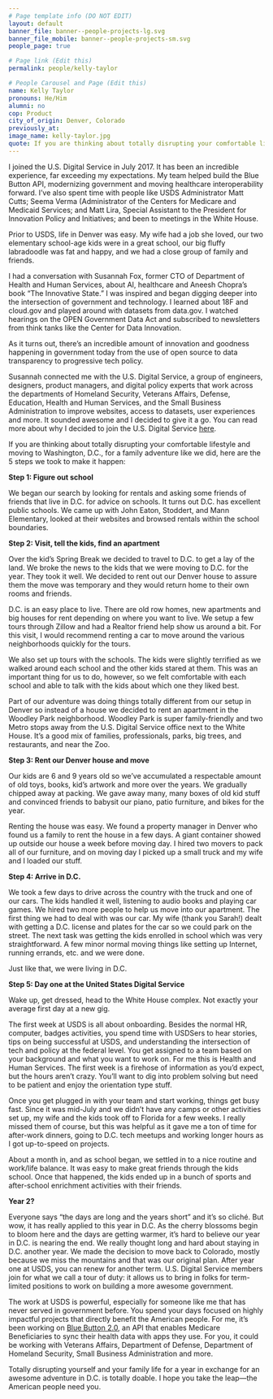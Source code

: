 ```yaml
---
# Page template info (DO NOT EDIT)
layout: default
banner_file: banner--people-projects-lg.svg
banner_file_mobile: banner--people-projects-sm.svg
people_page: true

# Page link (Edit this)
permalink: people/kelly-taylor

# People Carousel and Page (Edit this)
name: Kelly Taylor
pronouns: He/Him
alumni: no
cop: Product
city_of_origin: Denver, Colorado
previously_at:
image_name: kelly-taylor.jpg
quote: If you are thinking about totally disrupting your comfortable lifestyle and moving to Washington, D.C., for a family adventure like we did...
---
```


I joined the U.S. Digital Service in July 2017. It has been an incredible experience, far exceeding my expectations. My team helped build the Blue Button API, modernizing government and moving healthcare interoperability forward. I’ve also spent time with people like USDS Administrator Matt Cutts; Seema Verma (Administrator of the Centers for Medicare and Medicaid Services; and Matt Lira, Special Assistant to the President for Innovation Policy and Initiatives; and been to meetings in the White House.

Prior to USDS, life in Denver was easy. My wife had a job she loved, our two elementary school-age kids were in a great school, our big fluffy labradoodle was fat and happy, and we had a close group of family and friends.

I had a conversation with Susannah Fox, former CTO of Department of Health and Human Services, about AI, healthcare and Aneesh Chopra’s book “The Innovative State.” I was inspired and began digging deeper into the intersection of government and technology. I learned about 18F and cloud.gov and played around with datasets from data.gov. I watched hearings on the OPEN Government Data Act and subscribed to newsletters from think tanks like the Center for Data Innovation.

As it turns out, there’s an incredible amount of innovation and goodness happening in government today from the use of open source to data transparency to progressive tech policy.

Susannah connected me with the U.S. Digital Service, a group of engineers, designers, product managers, and digital policy experts that work across the departments of Homeland Security, Veterans Affairs, Defense, Education, Health and Human Services, and the Small Business Administration to improve websites, access to datasets, user experiences and more. It sounded awesome and I decided to give it a go. You can read more about why I decided to join the U.S. Digital Service [here](https://ktinboulder.com/2017/06/13/im-joining-the-u-s-digital-service/).

If you are thinking about totally disrupting your comfortable lifestyle and moving to Washington, D.C., for a family adventure like we did, here are the 5 steps we took to make it happen:

**Step 1: Figure out school**

We began our search by looking for rentals and asking some friends of friends that live in D.C. for advice on schools. It turns out D.C. has excellent public schools. We came up with John Eaton, Stoddert, and Mann Elementary, looked at their websites and browsed rentals within the school boundaries.

**Step 2: Visit, tell the kids, find an apartment**

Over the kid’s Spring Break we decided to travel to D.C. to get a lay of the land. We broke the news to the kids that we were moving to D.C. for the year. They took it well. We decided to rent out our Denver house to assure them the move was temporary and they would return home to their own rooms and friends.

D.C. is an easy place to live. There are old row homes, new apartments and big houses for rent depending on where you want to live. We setup a few tours through Zillow and had a Realtor friend help show us around a bit. For this visit, I would recommend renting a car to move around the various neighborhoods quickly for the tours.

We also set up tours with the schools. The kids were slightly terrified as we walked around each school and the other kids stared at them. This was an important thing for us to do, however, so we felt comfortable with each school and able to talk with the kids about which one they liked best.

Part of our adventure was doing things totally different from our setup in Denver so instead of a house we decided to rent an apartment in the Woodley Park neighborhood. Woodley Park is super family-friendly and two Metro stops away from the U.S. Digital Service office next to the White House. It’s a good mix of families, professionals, parks, big trees, and restaurants, and near the Zoo.

**Step 3: Rent our Denver house and move**

Our kids are 6 and 9 years old so we’ve accumulated a respectable amount of old toys, books, kid’s artwork and more over the years. We gradually chipped away at packing. We gave away many, many boxes of old kid stuff and convinced friends to babysit our piano, patio furniture, and bikes for the year.

Renting the house was easy. We found a property manager in Denver who found us a family to rent the house in a few days. A giant container showed up outside our house a week before moving day. I hired two movers to pack all of our furniture, and on moving day I picked up a small truck and my wife and I loaded our stuff.

**Step 4: Arrive in D.C.**

We took a few days to drive across the country with the truck and one of our cars. The kids handled it well, listening to audio books and playing car games. We hired two more people to help us move into our apartment. The first thing we had to deal with was our car. My wife (thank you Sarah!) dealt with getting a D.C. license and plates for the car so we could park on the street. The next task was getting the kids enrolled in school which was very straightforward. A few minor normal moving things like setting up Internet, running errands, etc. and we were done.

Just like that, we were living in D.C.

**Step 5: Day one at the United States Digital Service**

Wake up, get dressed, head to the White House complex. Not exactly your average first day at a new gig.

The first week at USDS is all about onboarding. Besides the normal HR, computer, badges activities, you spend time with USDSers to hear stories, tips on being successful at USDS, and understanding the intersection of tech and policy at the federal level. You get assigned to a team based on your background and what you want to work on. For me this is Health and Human Services. The first week is a firehose of information as you’d expect, but the hours aren’t crazy. You’ll want to dig into problem solving but need to be patient and enjoy the orientation type stuff.

Once you get plugged in with your team and start working, things get busy fast. Since it was mid-July and we didn’t have any camps or other activities set up, my wife and the kids took off to Florida for a few weeks. I really missed them of course, but this was helpful as it gave me a ton of time for after-work dinners, going to D.C. tech meetups and working longer hours as I got up-to-speed on projects.

About a month in, and as school began, we settled in to a nice routine and work/life balance. It was easy to make great friends through the kids school. Once that happened, the kids ended up in a bunch of sports and after-school enrichment activities with their friends.

**Year 2?**

Everyone says “the days are long and the years short” and it’s so cliché. But wow, it has really applied to this year in D.C. As the cherry blossoms begin to bloom here and the days are getting warmer, it’s hard to believe our year in D.C. is nearing the end. We really thought long and hard about staying in D.C. another year. We made the decision to move back to Colorado, mostly because we miss the mountains and that was our original plan. After year one at USDS, you can renew for another term. U.S. Digital Service members join for what we call a tour of duty: it allows us to bring in folks for term-limited positions to work on building a more awesome government.

The work at USDS is powerful, especially for someone like me that has never served in government before. You spend your days focused on highly impactful projects that directly benefit the American people. For me, it’s been working on [Blue Button 2.0](https://bluebutton.cms.gov/), an API that enables Medicare Beneficiaries to sync their health data with apps they use. For you, it could be working with Veterans Affairs, Department of Defense, Department of Homeland Security, Small Business Administration and more.

Totally disrupting yourself and your family life for a year in exchange for an awesome adventure in D.C. is totally doable. I hope you take the leap—the American people need you.
